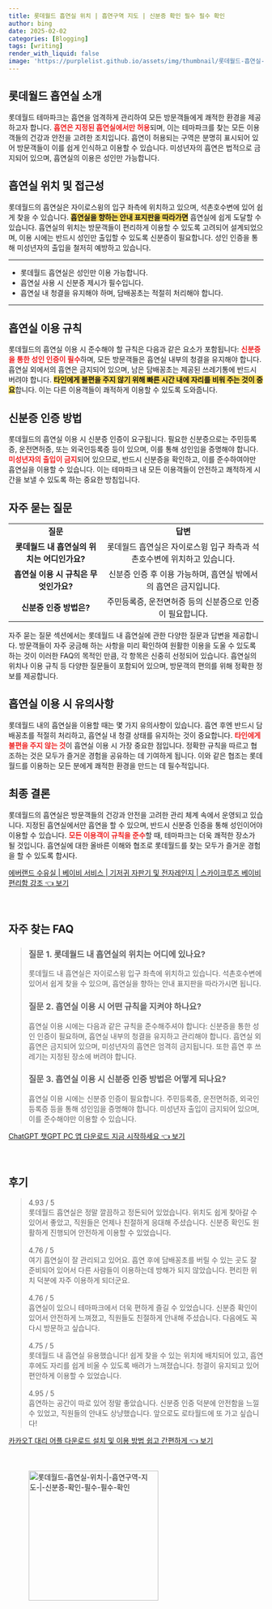 ```yaml
---
title: 롯데월드 흡연실 위치 | 흡연구역 지도 | 신분증 확인 필수 필수 확인
author: bing
date: 2025-02-02
categories: [Blogging]
tags: [writing]
render_with_liquid: false
image: 'https://purplelist.github.io/assets/img/thumbnail/롯데월드-흡연실-위치-|-흡연구역-지도-|-신분증-확인-필수-필수-확인.webp'
---
```



<h2 id='롯데월드_흡연실_소개'>롯데월드 흡연실 소개</h2>

<p>롯데월드 테마파크는 흡연을 엄격하게 관리하여 모든 방문객들에게 쾌적한 환경을 제공하고자 합니다. <b><span style="color: #ee2323;">흡연은 지정된 흡연실에서만 허용</span></b>되며, 이는 테마파크를 찾는 모든 이용객들의 건강과 안전을 고려한 조치입니다. 흡연이 허용되는 구역은 분명히 표시되어 있어 방문객들이 이를 쉽게 인식하고 이용할 수 있습니다. 미성년자의 흡연은 법적으로 금지되어 있으며, 흡연실의 이용은 성인만 가능합니다.</p>

<h2 id='흡연실_위치_및_접근성'>흡연실 위치 및 접근성</h2>

<p>롯데월드의 흡연실은 자이로스윙의 입구 좌측에 위치하고 있으며, 석촌호수변에 있어 쉽게 찾을 수 있습니다. <b><span style="background-color: #ffe066;">흡연실을 향하는 안내 표지판을 따라가면</span></b> 흡연실에 쉽게 도달할 수 있습니다. 흡연실의 위치는 방문객들이 편리하게 이용할 수 있도록 고려되어 설계되었으며, 이용 시에는 반드시 성인만 출입할 수 있도록 신분증이 필요합니다. 성인 인증을 통해 미성년자의 출입을 철저히 예방하고 있습니다.</p>

<hr />

<ul>
    <li>롯데월드 흡연실은 성인만 이용 가능합니다.</li>
    <li>흡연실 사용 시 신분증 제시가 필수입니다.</li>
    <li>흡연실 내 청결을 유지해야 하며, 담배꽁초는 적절히 처리해야 합니다.</li>
</ul>

<hr />

<h2 id='흡연실_이용_규칙'>흡연실 이용 규칙</h2>

<p>롯데월드의 흡연실 이용 시 준수해야 할 규칙은 다음과 같은 요소가 포함됩니다: <b><span style="color: #ee2323;">신분증을 통한 성인 인증이 필수</span></b>하며, 모든 방문객들은 흡연실 내부의 청결을 유지해야 합니다. 흡연실 외에서의 흡연은 금지되어 있으며, 남은 담배꽁초는 제공된 쓰레기통에 반드시 버려야 합니다. <b><span style="background-color: #ffe066;">타인에게 불편을 주지 않기 위해 빠른 시간 내에 자리를 비워 주는 것이 중요</span></b>합니다. 이는 다른 이용객들이 쾌적하게 이용할 수 있도록 도와줍니다.</p>

<h2 id='신분증_인증_방법'>신분증 인증 방법</h2>

<p>롯데월드의 흡연실 이용 시 신분증 인증이 요구됩니다. 필요한 신분증으로는 주민등록증, 운전면허증, 또는 외국인등록증 등이 있으며, 이를 통해 성인임을 증명해야 합니다. <b><span style="color: #ee2323;">미성년자의 출입이 금지</span></b>되어 있으므로, 반드시 신분증을 확인하고, 이를 준수하여야만 흡연실을 이용할 수 있습니다. 이는 테마파크 내 모든 이용객들이 안전하고 쾌적하게 시간을 보낼 수 있도록 하는 중요한 방침입니다.</p>

<h2 id='자주묻는질문'>자주 묻는 질문</h2>

<table>
    <tr>
        <td style="text-align: center; height: 17px;"><b>질문</b></td>
        <td style="text-align: center; height: 17px;"><b>답변</b></td>
    </tr>
    <tr>
        <td style="text-align: center; height: 17px;"><b>롯데월드 내 흡연실의 위치는 어디인가요?</b></td>
        <td style="text-align: center; height: 17px;">롯데월드 흡연실은 자이로스윙 입구 좌측과 석촌호수변에 위치하고 있습니다.</td>
    </tr>
    <tr>
        <td style="text-align: center; height: 17px;"><b>흡연실 이용 시 규칙은 무엇인가요?</b></td>
        <td style="text-align: center; height: 17px;">신분증 인증 후 이용 가능하며, 흡연실 밖에서의 흡연은 금지입니다.</td>
    </tr>
    <tr>
        <td style="text-align: center; height: 17px;"><b>신분증 인증 방법은?</b></td>
        <td style="text-align: center; height: 17px;">주민등록증, 운전면허증 등의 신분증으로 인증이 필요합니다.</td>
    </tr>
</table>

<p>자주 묻는 질문 섹션에서는 롯데월드 내 흡연실에 관한 다양한 질문과 답변을 제공합니다. 방문객들이 자주 궁금해 하는 사항을 미리 확인하여 원활한 이용을 도울 수 있도록 하는 것이 이러한 FAQ의 목적인 만큼, 각 항목은 신중히 선정되어 있습니다. 흡연실의 위치나 이용 규칙 등 다양한 질문들이 포함되어 있으며, 방문객의 편의를 위해 정확한 정보를 제공합니다.</p>

<h2 id='흡연실_이용_시_유의사항'>흡연실 이용 시 유의사항</h2>

<p>롯데월드 내의 흡연실을 이용할 때는 몇 가지 유의사항이 있습니다. 흡연 후엔 반드시 담배꽁초를 적절히 처리하고, 흡연실 내 청결 상태를 유지하는 것이 중요합니다. <b><span style="color: #ee2323;">타인에게 불편을 주지 않는 것</span></b>이 흡연실 이용 시 가장 중요한 점입니다. 정확한 규칙을 따르고 협조하는 것은 모두가 즐거운 경험을 공유하는 데 기여하게 됩니다. 이와 같은 협조는 롯데월드를 이용하는 모든 분에게 쾌적한 환경을 만드는 데 필수적입니다.</p>

<h2 id='최종_결론'>최종 결론</h2>

<p>롯데월드의 흡연실은 방문객들의 건강과 안전을 고려한 관리 체계 속에서 운영되고 있습니다. 지정된 흡연실에서만 흡연을 할 수 있으며, 반드시 신분증 인증을 통해 성인이어야 이용할 수 있습니다. <b><span style="color: #ee2323;">모든 이용객이 규칙을 준수</span></b>할 때, 테마파크는 더욱 쾌적한 장소가 될 것입니다. 흡연실에 대한 올바른 이해와 협조로 롯데월드를 찾는 모두가 즐거운 경험을 할 수 있도록 합시다.</p>


<p><a class="click-button" title="에버랜드 수유실 | 베이비 서비스 | 기저귀 자판기 및 전자레인지 | 스카이크루즈 베이비 편리함 강조" href="https://purplelist.github.io/posts/%EC%97%90%EB%B2%84%EB%9E%9C%EB%93%9C-%EC%88%98%EC%9C%A0%EC%8B%A4-%EB%B2%A0%EC%9D%B4%EB%B9%84-%EC%84%9C%EB%B9%84%EC%8A%A4-%EA%B8%B0%EC%A0%80%EA%B7%80-%EC%9E%90%ED%8C%90%EA%B8%B0-%EB%B0%8F-%EC%A0%84%EC%9E%90%EB%A0%88%EC%9D%B8%EC%A7%80-%EC%8A%A4%EC%B9%B4%EC%9D%B4%ED%81%AC%EB%A3%A8%EC%A6%88-%EB%B2%A0%EC%9D%B4%EB%B9%84-%ED%8E%B8%EB%A6%AC%ED%95%A8-%EA%B0%95%EC%A1%B0/" rel="dofollow">에버랜드 수유실 | 베이비 서비스 | 기저귀 자판기 및 전자레인지 | 스카이크루즈 베이비 편리함 강조 👈 보기</a></p><br>
<h2 id='자주_찾는_FAQ'>자주 찾는 FAQ</h2>
<div itemscope="" itemtype="https://schema.org/FAQPage"> 
<blockquote> 
<div itemscope="" itemprop="mainEntity" itemtype="https://schema.org/Question"> 
<h3 itemprop="name">질문 1. 롯데월드 내 흡연실의 위치는 어디에 있나요?</h3> 
<div itemscope="" itemprop="acceptedAnswer" itemtype="https://schema.org/Answer"> 
<span itemprop="text"> 
<p>롯데월드 내 흡연실은 자이로스윙 입구 좌측에 위치하고 있습니다. 석촌호수변에 있어서 쉽게 찾을 수 있으며, 흡연실을 향하는 안내 표지판을 따라가시면 됩니다.</p> 
</span> 
</div> 
</div> 

<div itemscope="" itemprop="mainEntity" itemtype="https://schema.org/Question"> 
<h3 itemprop="name">질문 2. 흡연실 이용 시 어떤 규칙을 지켜야 하나요?</h3> 
<div itemscope="" itemprop="acceptedAnswer" itemtype="https://schema.org/Answer"> 
<span itemprop="text"> 
<p>흡연실 이용 시에는 다음과 같은 규칙을 준수해주셔야 합니다: 신분증을 통한 성인 인증이 필요하며, 흡연실 내부의 청결을 유지하고 관리해야 합니다. 흡연실 외 흡연은 금지되어 있으며, 미성년자의 흡연은 엄격히 금지됩니다. 또한 흡연 후 쓰레기는 지정된 장소에 버려야 합니다.</p> 
</span> 
</div> 
</div> 

<div itemscope="" itemprop="mainEntity" itemtype="https://schema.org/Question"> 
<h3 itemprop="name">질문 3. 흡연실 이용 시 신분증 인증 방법은 어떻게 되나요?</h3> 
<div itemscope="" itemprop="acceptedAnswer" itemtype="https://schema.org/Answer"> 
<span itemprop="text"> 
<p>흡연실 이용 시에는 신분증 인증이 필요합니다. 주민등록증, 운전면허증, 외국인등록증 등을 통해 성인임을 증명해야 합니다. 미성년자 출입이 금지되어 있으며, 이를 준수해야만 이용할 수 있습니다.</p> 
</span> 
</div> 
</div> 
</blockquote> 
</div>
<p><a class="click-button" title="ChatGPT 챗GPT PC 앱 다운로드 지금 시작하세요" href="https://purplelist.github.io/posts/ChatGPT-%EC%B1%97GPT-PC-%EC%95%B1-%EB%8B%A4%EC%9A%B4%EB%A1%9C%EB%93%9C-%EC%A7%80%EA%B8%88-%EC%8B%9C%EC%9E%91%ED%95%98%EC%84%B8%EC%9A%94/" rel="dofollow">ChatGPT 챗GPT PC 앱 다운로드 지금 시작하세요 👈 보기</a></p><br>
<h2 id='후기'>후기</h2>
<div itemscope itemtype="https://schema.org/Product">
  <blockquote>
  <div itemprop="review" itemscope itemtype="https://schema.org/Review">
      <div itemprop="reviewRating" itemscope itemtype="https://schema.org/Rating"> <span itemprop="ratingValue">4.93</span> / <span itemprop="bestRating">5</span> </div>
      <span itemprop="reviewBody">롯데월드 흡연실은 정말 깔끔하고 정돈되어 있었습니다. 위치도 쉽게 찾아갈 수 있어서 좋았고, 직원들은 언제나 친절하게 응대해 주셨습니다. 신분증 확인도 원활하게 진행되어 안전하게 이용할 수 있었습니다.</span>
  </div>
  <br>
  <div itemprop="review" itemscope itemtype="https://schema.org/Review">
      <div itemprop="reviewRating" itemscope itemtype="https://schema.org/Rating"> <span itemprop="ratingValue">4.76</span> / <span itemprop="bestRating">5</span> </div>
      <span itemprop="reviewBody">여기 흡연실이 잘 관리되고 있어요. 흡연 후에 담배꽁초를 버릴 수 있는 곳도 잘 준비되어 있어서 다른 사람들이 이용하는데 방해가 되지 않았습니다. 편리한 위치 덕분에 자주 이용하게 되더군요.</span>
  </div>
  <br>
  <div itemprop="review" itemscope itemtype="https://schema.org/Review">
      <div itemprop="reviewRating" itemscope itemtype="https://schema.org/Rating"> <span itemprop="ratingValue">4.76</span> / <span itemprop="bestRating">5</span> </div>
      <span itemprop="reviewBody">흡연실이 있으니 테마파크에서 더욱 편하게 즐길 수 있었습니다. 신분증 확인이 있어서 안전하게 느껴졌고, 직원들도 친절하게 안내해 주셨습니다. 다음에도 꼭 다시 방문하고 싶습니다.</span>
  </div>
  <br>
  <div itemprop="review" itemscope itemtype="https://schema.org/Review">
      <div itemprop="reviewRating" itemscope itemtype="https://schema.org/Rating"> <span itemprop="ratingValue">4.75</span> / <span itemprop="bestRating">5</span> </div>
      <span itemprop="reviewBody">롯데월드 내 흡연실 유용했습니다! 쉽게 찾을 수 있는 위치에 배치되어 있고, 흡연 후에도 자리를 쉽게 비울 수 있도록 배려가 느껴졌습니다. 청결이 유지되고 있어 편안하게 이용할 수 있었습니다.</span>
  </div>
  <br>
  <div itemprop="review" itemscope itemtype="https://schema.org/Review">
      <div itemprop="reviewRating" itemscope itemtype="https://schema.org/Rating"> <span itemprop="ratingValue">4.95</span> / <span itemprop="bestRating">5</span> </div>
      <span itemprop="reviewBody">흡연하는 공간이 따로 있어 정말 좋았습니다. 신분증 인증 덕분에 안전함을 느낄 수 있었고, 직원들의 안내도 상냥했습니다. 앞으로도 로타월드에 또 가고 싶습니다!</span>
  </div>
  </blockquote>
</div>
<p><a class="click-button" title="카카오T 대리 어플 다운로드 설치 및 이용 방법 쉽고 간편하게" href="https://purplelist.github.io/posts/%EC%B9%B4%EC%B9%B4%EC%98%A4T-%EB%8C%80%EB%A6%AC-%EC%96%B4%ED%94%8C-%EB%8B%A4%EC%9A%B4%EB%A1%9C%EB%93%9C-%EC%84%A4%EC%B9%98-%EB%B0%8F-%EC%9D%B4%EC%9A%A9-%EB%B0%A9%EB%B2%95-%EC%89%BD%EA%B3%A0-%EA%B0%84%ED%8E%B8%ED%95%98%EA%B2%8C/" rel="dofollow">카카오T 대리 어플 다운로드 설치 및 이용 방법 쉽고 간편하게 👈 보기</a></p><br>
<figure class="image"><img src="https://purplelist.github.io/assets/img/thumbnail/롯데월드-흡연실-위치-|-흡연구역-지도-|-신분증-확인-필수-필수-확인.webp" alt="롯데월드-흡연실-위치-|-흡연구역-지도-|-신분증-확인-필수-필수-확인" width="256" height="256"></figure>